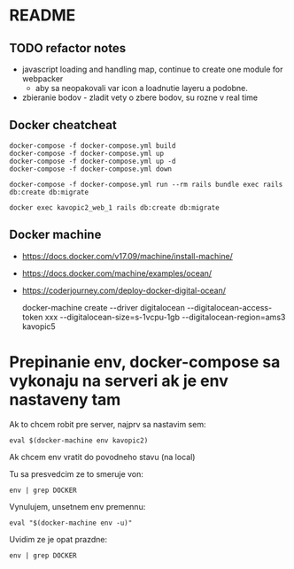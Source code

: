 # README

## TODO refactor notes

- javascript loading and handling map, continue to create one module for webpacker
  - aby sa neopakovali var icon a loadnutie layeru a podobne.
- zbieranie bodov - zladit vety o zbere bodov, su rozne v real time

## Docker cheatcheat

    docker-compose -f docker-compose.yml build
    docker-compose -f docker-compose.yml up
    docker-compose -f docker-compose.yml up -d
    docker-compose -f docker-compose.yml down
    
    docker-compose -f docker-compose.yml run --rm rails bundle exec rails db:create db:migrate
    
    docker exec kavopic2_web_1 rails db:create db:migrate

## Docker machine

* https://docs.docker.com/v17.09/machine/install-machine/
* https://docs.docker.com/machine/examples/ocean/
* https://coderjourney.com/deploy-docker-digital-ocean/


    docker-machine create --driver digitalocean --digitalocean-access-token xxx --digitalocean-size=s-1vcpu-1gb --digitalocean-region=ams3 kavopic5

# Prepinanie env, docker-compose sa vykonaju na serveri ak je env nastaveny tam

Ak to chcem robit pre server, najprv sa nastavim sem:

    eval $(docker-machine env kavopic2)

Ak chcem env vratit do povodneho stavu (na local)

Tu sa presvedcim ze to smeruje von:

    env | grep DOCKER

Vynulujem, unsetnem env premennu:

    eval "$(docker-machine env -u)"

Uvidim ze je opat prazdne:

    env | grep DOCKER


